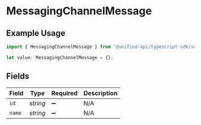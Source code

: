 # MessagingChannelMessage

## Example Usage

```typescript
import { MessagingChannelMessage } from "@unified-api/typescript-sdk/sdk/models/shared";

let value: MessagingChannelMessage = {};
```

## Fields

| Field              | Type               | Required           | Description        |
| ------------------ | ------------------ | ------------------ | ------------------ |
| `id`               | *string*           | :heavy_minus_sign: | N/A                |
| `name`             | *string*           | :heavy_minus_sign: | N/A                |